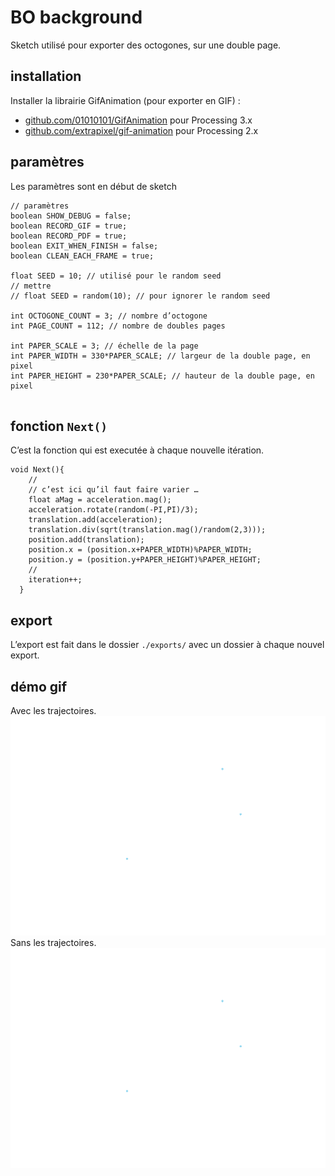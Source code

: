 # BO background

Sketch utilisé pour exporter des octogones, sur une double page.

## installation

Installer la librairie GifAnimation (pour exporter en GIF) :

- [github.com/01010101/GifAnimation](https://github.com/01010101/GifAnimation) pour Processing 3.x
- [github.com/extrapixel/gif-animation](https://github.com/extrapixel/gif-animation) pour Processing 2.x

## paramètres

Les paramètres sont en début de sketch

```
// paramètres
boolean SHOW_DEBUG = false;
boolean RECORD_GIF = true;
boolean RECORD_PDF = true;
boolean EXIT_WHEN_FINISH = false;
boolean CLEAN_EACH_FRAME = true;

float SEED = 10; // utilisé pour le random seed
// mettre 
// float SEED = random(10); // pour ignorer le random seed

int OCTOGONE_COUNT = 3; // nombre d’octogone
int PAGE_COUNT = 112; // nombre de doubles pages

int PAPER_SCALE = 3; // échelle de la page
int PAPER_WIDTH = 330*PAPER_SCALE; // largeur de la double page, en pixel
int PAPER_HEIGHT = 230*PAPER_SCALE; // hauteur de la double page, en pixel


```

## fonction `Next()`

C’est la fonction qui est executée à chaque nouvelle itération.

```
void Next(){ 
    // 
    // c’est ici qu’il faut faire varier …
    float aMag = acceleration.mag();
    acceleration.rotate(random(-PI,PI)/3);
    translation.add(acceleration);
    translation.div(sqrt(translation.mag()/random(2,3)));
    position.add(translation);
    position.x = (position.x+PAPER_WIDTH)%PAPER_WIDTH;
    position.y = (position.y+PAPER_HEIGHT)%PAPER_HEIGHT;
    //
    iteration++;
  }
```  
## export

L’export est fait dans le dossier `./exports/` avec un dossier à chaque nouvel export.

## démo gif

Avec les trajectoires. 
![with trails](demo-with-trails.gif)
Sans les trajectoires.
![without trails](demo-without-trails.gif)